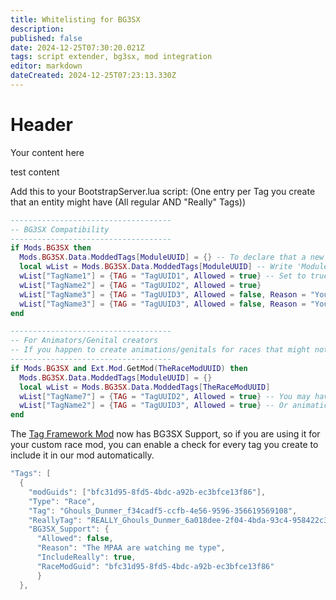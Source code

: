 ```yaml
---
title: Whitelisting for BG3SX
description: 
published: false
date: 2024-12-25T07:30:20.021Z
tags: script extender, bg3sx, mod integration
editor: markdown
dateCreated: 2024-12-25T07:23:13.330Z
---
```


# Header
Your content here


test content



Add this to your BootstrapServer.lua script:
(One entry per Tag you create that an entity might have (All regular AND "Really" Tags))

```lua
------------------------------------
-- BG3SX Compatibility
------------------------------------
if Mods.BG3SX then
  Mods.BG3SX.Data.ModdedTags[ModuleUUID] = {} -- To declare that a new entry named after your Mods UUID will be an empty table
  local wList = Mods.BG3SX.Data.ModdedTags[ModuleUUID] -- Write 'ModuleUUID' to automatically fill in your mods UUID
  wList["TagName1"] = {TAG = "TagUUID1", Allowed = true} -- Set to true or false
  wList["TagName2"] = {TAG = "TagUUID2", Allowed = true}
  wList["TagName3"] = {TAG = "TagUUID3", Allowed = false, Reason = "YourMod - No fitting Genitals"} -- Optional reasons merge with regular error message
  wList["TagName3"] = {TAG = "TagUUID3", Allowed = false, Reason = "YourMod - No Animations for Rig"}
end
```

```lua
------------------------------------
-- For Animators/Genital creators
-- If you happen to create animations/genitals for races that might not had some before, you can manually edit race tag entry in our whitelist
------------------------------------
if Mods.BG3SX and Ext.Mod.GetMod(TheRaceModUUID) then
  Mods.BG3SX.Data.ModdedTags[ModuleUUID] = {}
  local wList = Mods.BG3SX.Data.ModdedTags[TheRaceModUUID]
  wList["TagName7"] = {TAG = "TagUUID2", Allowed = true} -- You may have created genitals for them
  wList["TagName2"] = {TAG = "TagUUID3", Allowed = true} -- Or animations
end
```





The [Tag Framework Mod](https://www.nexusmods.com/baldursgate3/mods/6545) now has BG3SX Support, so if you are using it for your custom race mod, you can enable a check for every tag you create to include it in our mod automatically.
```lua
"Tags": [
  {
    "modGuids": ["bfc31d95-8fd5-4bdc-a92b-ec3bfce13f86"],
    "Type": "Race",
    "Tag": "Ghouls_Dunmer_f34cadf5-ccfb-4e56-9596-356619569108",
    "ReallyTag": "REALLY_Ghouls_Dunmer_6a018dee-2f04-4bda-93c4-958422c3ed0a",
    "BG3SX_Support": {
      "Allowed": false,
      "Reason": "The MPAA are watching me type",
      "IncludeReally": true,
      "RaceModGuid": "bfc31d95-8fd5-4bdc-a92b-ec3bfce13f86"
      }
  },
```